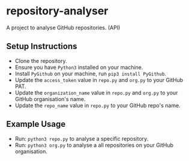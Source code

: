 # repository-analyser
A project to analyse GitHub repositories. (API)

## Setup Instructions
- Clone the repository.
- Ensure you have ```Python3``` installed on your machine.
- Install ```PyGithub``` on your machine, run ```pip3 install PyGithub```.
- Update the ```access_token``` value in ```repo.py``` and ```org.py``` to your GitHub PAT.
- Update the ```organization_name``` value in ```repo.py``` and ```org.py``` to your GitHub organisation's name.
- Update the ```repo_name``` value in ```repo.py``` to your GitHub repo's name.

## Example Usage
- Run: ```python3 repo.py``` to analyse a specific repository.
- Run: ```python3 org.py``` to analyse a all repositories on your GitHub organisation.
